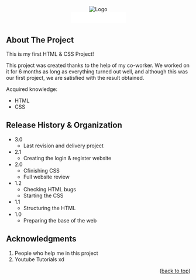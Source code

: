 <!-- LOGO PRESENTATION -->
<section id= "top">
<div align="center">
  <img src="rebootiga.png" alt="Logo">
</div>
<div align="center">
   <a href="https://github.com/Sailok25">
    <img src="by.png" alt="bysailok" width=150>
    </a>
</div>


<!-- ABOUT THE PROJECT -->
## About The Project
This is my first HTML & CSS Project!

This project was created thanks to the help of my co-worker. We worked on it for 6 months as long as everything turned out well, and although this was our first project, we are satisfied with the result obtained.

Acquired knowledge:
* HTML
* CSS


## Release History & Organization
* 3.0
    * Last revision and delivery project
* 2.1
    * Creating the login & register website
* 2.0
    * Cfinishing CSS
    * Full website review
* 1.2
    * Checking HTML bugs
    * Starting the CSS
* 1.1
    * Structuring the HTML
* 1.0
    * Preparing the base of the web


<!-- ACKNOWLEDGMENTS -->
## Acknowledgments
1. People who help me in this project
2. Youtube Tutorials xd


<p align="right">(<a href="#top">back to top</a>)</p>
